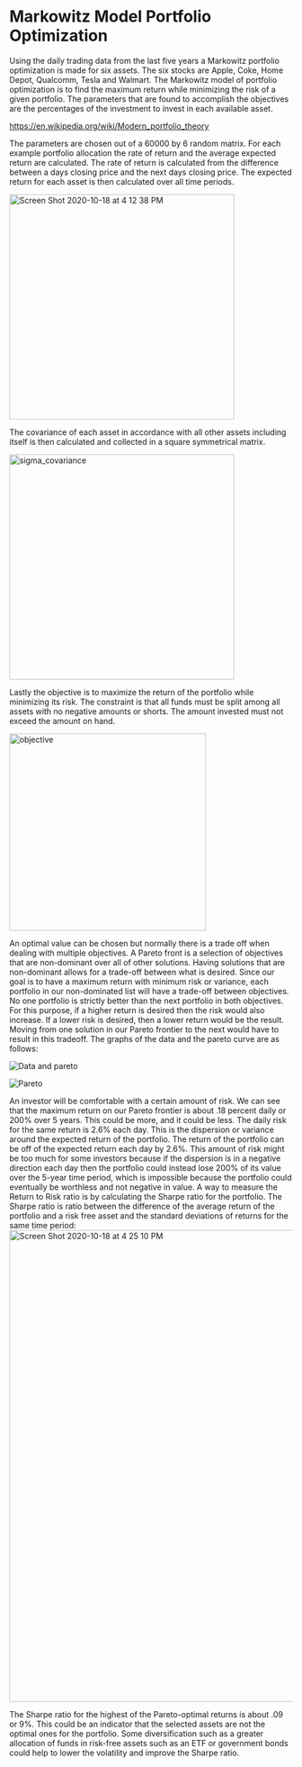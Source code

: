 # Markowitz Model Portfolio Optimization

  Using the daily trading data from the last five years a Markowitz portfolio optimization is made for six assets.  The six stocks are Apple, Coke, Home Depot, Qualcomm, Tesla and Walmart.  The Markowitz model of portfolio optimization is to find the maximum return while minimizing the risk of a given portfolio.  The parameters that are found to accomplish the objectives are the percentages of the investment to invest in each available asset.  
   
https://en.wikipedia.org/wiki/Modern_portfolio_theory
   
The parameters are chosen out of a 60000 by 6 random matrix.  For each example portfolio allocation the rate of return and the average expected return are calculated.  The rate of return is calculated from the difference between a days closing price and the next days closing price.  The expected return for each asset is then calculated over all time periods.

<img width="400" alt="Screen Shot 2020-10-18 at 4 12 38 PM" src="https://user-images.githubusercontent.com/58529391/96388287-cbdf3b00-115c-11eb-934b-9e5327fe37a0.png">

The covariance of each asset in accordance with all other assets including itself is then calculated and collected in a square symmetrical matrix.

<img width="400" alt="sigma_covariance" src="https://user-images.githubusercontent.com/58529391/96387476-0c3bba80-1157-11eb-8fa6-c277cdbbdde7.png">

Lastly the objective is to maximize the return of the portfolio while minimizing its risk.  The constraint is that all funds must be split among all assets with no negative amounts or shorts.  The amount invested must not exceed the amount on hand.  

<img width="350" alt="objective" src="https://user-images.githubusercontent.com/58529391/96387442-cc74d300-1156-11eb-9675-eb64dd9b74a2.png">

An optimal value can be chosen but normally there is a trade off when dealing with multiple objectives.  A Pareto front is a selection of objectives that are non-dominant over all of other solutions.  Having solutions that are non-dominant allows for a trade-off between what is desired.  Since our goal is to have a maximum return with minimum risk or variance, each portfolio in our non-dominated list will have a trade-off between objectives.  No one portfolio is strictly better than the
next portfolio in both objectives.  For this purpose, if a higher return is desired then the risk would also increase.  If a lower risk is desired, then a lower return would be the result.  Moving from one solution in our Pareto frontier to the next would have to result in this tradeoff. The graphs of the data and the pareto curve are as follows:

![Data and pareto](https://user-images.githubusercontent.com/58529391/95814311-efbefe80-0cce-11eb-9406-fcdd67405d23.png)

![Pareto](https://user-images.githubusercontent.com/58529391/95814331-f9486680-0cce-11eb-99d4-31254598160a.png)

  An investor will be comfortable with a certain amount of risk.  We can see that the maximum return on our Pareto frontier is about .18 percent daily or 200% over 5 years.  This could be more, and it could be less.  The daily risk for the same return is 2.6% each day.  This is the dispersion or variance around the expected return of the portfolio.  The return of the portfolio can be off of the expected return each day by 2.6%.  This amount of risk might be too much for some investors because if the 
dispersion is in a negative direction each day then the portfolio could instead lose 200% of its value over the 5-year time period, which is impossible because the portfolio could eventually be worthless and not negative in value.  A way to measure the Return to Risk ratio is by calculating the Sharpe ratio for the portfolio. The Sharpe ratio is ratio between the difference of the average return of the portfolio and a risk free asset and the standard deviations of returns for the same time period:
<img width="838" alt="Screen Shot 2020-10-18 at 4 25 10 PM" src="https://user-images.githubusercontent.com/58529391/96388563-920f3400-115e-11eb-87e3-f302417af7bf.png">
  
  The Sharpe ratio for the highest of the Pareto-optimal returns is about .09 or 9%.  This could be an indicator that the selected assets are not the optimal ones for the portfolio.  Some diversification such as a greater allocation of funds in risk-free assets such as an ETF or government bonds could help to lower the volatility and improve the Sharpe ratio.

